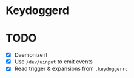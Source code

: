 # Keydoggerd

# TODO
- [x] Daemonize it
- [x] Use `/dev/uinput` to emit events
- [x] Read trigger & expansions from `.keydoggerrc`
